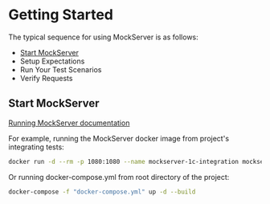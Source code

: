# Getting Started

The typical sequence for using MockServer is as follows:

* [Start MockServer](#StartMockServer)
* Setup Expectations
* Run Your Test Scenarios
* Verify Requests

## Start MockServer<a name="StartMockServer"></a>

[Running MockServer documentation](https://www.mock-server.com/mock_server/running_mock_server.html)

For example, running the MockServer docker image from project's integrating tests:

```bash
docker run -d --rm -p 1080:1080 --name mockserver-1c-integration mockserver/mockserver -logLevel DEBUG -serverPort 1080
```

Or running docker-compose.yml from root directory of the project:

```bash
docker-compose -f "docker-compose.yml" up -d --build
```
